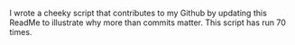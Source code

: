 I wrote a cheeky script that contributes to my Github by updating this ReadMe to illustrate why more than commits matter. This script has run 70 times.